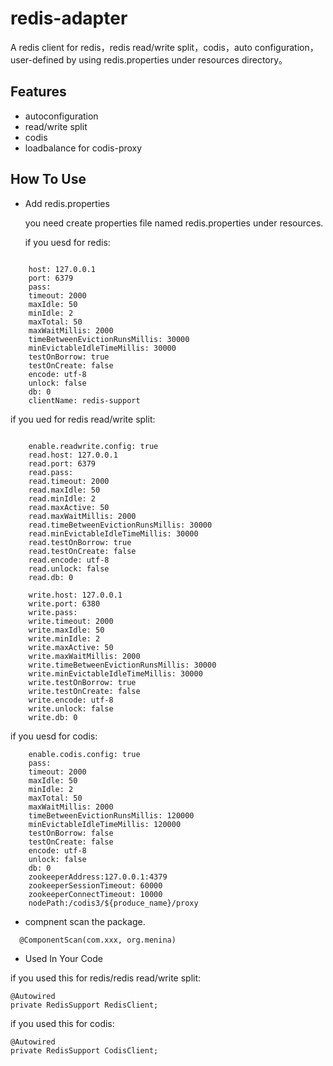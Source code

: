 # redis-adapter

  A redis client for redis，redis read/write split，codis，auto configuration，user-defined by using redis.properties under resources directory。 

Features
--------
- autoconfiguration
- read/write split
- codis
- loadbalance for codis-proxy

How To Use
------

- Add redis.properties

  you need create properties file named redis.properties under resources.

  if you uesd for redis:

``` properties
    
    host: 127.0.0.1
    port: 6379
    pass:
    timeout: 2000
    maxIdle: 50
    minIdle: 2
    maxTotal: 50
    maxWaitMillis: 2000
    timeBetweenEvictionRunsMillis: 30000
    minEvictableIdleTimeMillis: 30000
    testOnBorrow: true
    testOnCreate: false
    encode: utf-8
    unlock: false
    db: 0
    clientName: redis-support
```

if you ued for redis read/write split:

``` properties
    
    enable.readwrite.config: true
    read.host: 127.0.0.1
    read.port: 6379
    read.pass:
    read.timeout: 2000
    read.maxIdle: 50
    read.minIdle: 2
    read.maxActive: 50
    read.maxWaitMillis: 2000
    read.timeBetweenEvictionRunsMillis: 30000
    read.minEvictableIdleTimeMillis: 30000
    read.testOnBorrow: true
    read.testOnCreate: false
    read.encode: utf-8
    read.unlock: false
    read.db: 0
    
    write.host: 127.0.0.1
    write.port: 6380
    write.pass:
    write.timeout: 2000
    write.maxIdle: 50
    write.minIdle: 2
    write.maxActive: 50
    write.maxWaitMillis: 2000
    write.timeBetweenEvictionRunsMillis: 30000
    write.minEvictableIdleTimeMillis: 30000
    write.testOnBorrow: true
    write.testOnCreate: false
    write.encode: utf-8
    write.unlock: false
    write.db: 0
```

if you uesd for codis:

``` properties    
    enable.codis.config: true
    pass:
    timeout: 2000
    maxIdle: 50
    minIdle: 2
    maxTotal: 50
    maxWaitMillis: 2000
    timeBetweenEvictionRunsMillis: 120000
    minEvictableIdleTimeMillis: 120000
    testOnBorrow: false
    testOnCreate: false
    encode: utf-8
    unlock: false
    db: 0
    zookeeperAddress:127.0.0.1:4379
    zookeeperSessionTimeout: 60000
    zookeeperConnectTimeout: 10000
    nodePath:/codis3/${produce_name}/proxy  
```
- compnent scan the package.
```
  @ComponentScan(com.xxx, org.menina)
```  

- Used In Your Code

 if you used this for redis/redis read/write split:
    
```
@Autowired
private RedisSupport RedisClient;
```
 
  if you used this for codis:
    
```
@Autowired
private RedisSupport CodisClient;
```  

